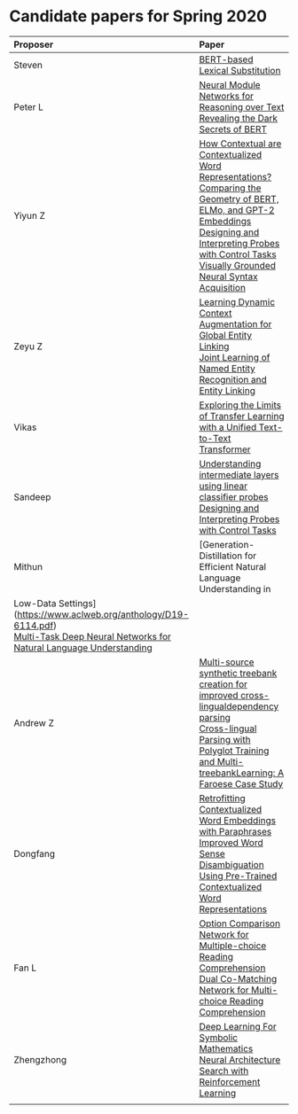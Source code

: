 # Candidate papers for Spring 2020

| Proposer    | Paper                                                                        |
|:------------|:-----------------------------------------------------------------------------|
| Steven      |[BERT-based Lexical Substitution](https://www.aclweb.org/anthology/P19-1328/) |
| Peter L     |[Neural Module Networks for Reasoning over Text](https://arxiv.org/abs/1912.04971) <br> [Revealing the Dark Secrets of BERT](https://www.aclweb.org/anthology/D19-1445/)|
| Yiyun Z     |[How Contextual are Contextualized Word Representations? Comparing the Geometry of BERT, ELMo, and GPT-2 Embeddings](https://www.aclweb.org/anthology/D19-1006/) <br> [Designing and Interpreting Probes with Control Tasks](https://www.aclweb.org/anthology/D19-1275.pdf) <br> [Visually Grounded Neural Syntax Acquisition](https://www.aclweb.org/anthology/P19-1180/) |
| Zeyu Z      |[Learning Dynamic Context Augmentation for Global Entity Linking](https://www.aclweb.org/anthology/D19-1026.pdf) <br> [Joint Learning of Named Entity Recognition and Entity Linking](https://www.aclweb.org/anthology/P19-2026.pdf)|
| Vikas       |[Exploring the Limits of Transfer Learning with a Unified Text-to-Text Transformer](https://arxiv.org/abs/1910.10683)
| Sandeep     |[Understanding intermediate layers using linear classifier probes](https://arxiv.org/abs/1610.01644) <br> [Designing and Interpreting Probes with Control Tasks](https://www.aclweb.org/anthology/D19-1275.pdf) <br> |
| Mithun     |[Generation-Distillation for Efficient Natural Language Understanding in
Low-Data Settings](https://www.aclweb.org/anthology/D19-6114.pdf) <br> [Multi-Task Deep Neural Networks for Natural Language Understanding](https://arxiv.org/pdf/1901.11504.pdf)|
| Andrew Z | [Multi-source synthetic treebank creation for improved cross-lingualdependency parsing](https://www.aclweb.org/anthology/W18-6017.pdf) <br> [Cross-lingual Parsing with Polyglot Training and Multi-treebankLearning: A Faroese Case Study](https://www.aclweb.org/anthology/D19-6118.pdf) |
| Dongfang      |[Retrofitting Contextualized Word Embeddings with Paraphrases](https://www.aclweb.org/anthology/D19-1113.pdf)<br> [Improved Word Sense Disambiguation Using Pre-Trained Contextualized Word Representations](https://www.aclweb.org/anthology/D19-1533.pdf)|
| Fan L | [Option Comparison Network for Multiple-choice Reading Comprehension](https://arxiv.org/pdf/1903.03033.pdf) <br> [Dual Co-Matching Network for Multi-choice Reading Comprehension](https://arxiv.org/pdf/1901.09381.pdf) |
| Zhengzhong | [Deep Learning For Symbolic Mathematics](https://arxiv.org/pdf/1912.01412.pdf) <br> [Neural Architecture Search with Reinforcement Learning](https://arxiv.org/pdf/1611.01578.pdf)|
| | |
